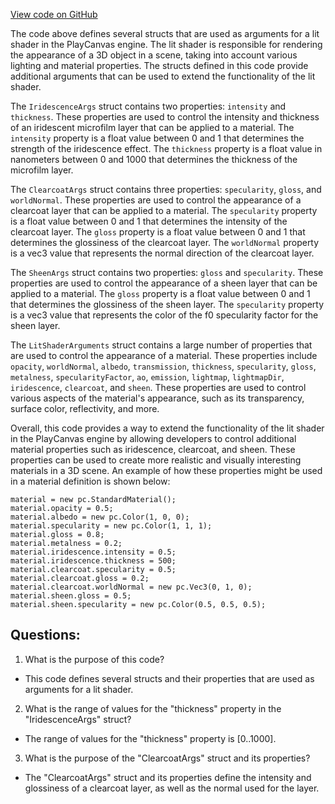 [View code on GitHub](https://github.com/playcanvas/engine/src/scene/shader-lib/chunks/standard/frag/litShaderArgs.js)

The code above defines several structs that are used as arguments for a lit shader in the PlayCanvas engine. The lit shader is responsible for rendering the appearance of a 3D object in a scene, taking into account various lighting and material properties. The structs defined in this code provide additional arguments that can be used to extend the functionality of the lit shader.

The `IridescenceArgs` struct contains two properties: `intensity` and `thickness`. These properties are used to control the intensity and thickness of an iridescent microfilm layer that can be applied to a material. The `intensity` property is a float value between 0 and 1 that determines the strength of the iridescence effect. The `thickness` property is a float value in nanometers between 0 and 1000 that determines the thickness of the microfilm layer.

The `ClearcoatArgs` struct contains three properties: `specularity`, `gloss`, and `worldNormal`. These properties are used to control the appearance of a clearcoat layer that can be applied to a material. The `specularity` property is a float value between 0 and 1 that determines the intensity of the clearcoat layer. The `gloss` property is a float value between 0 and 1 that determines the glossiness of the clearcoat layer. The `worldNormal` property is a vec3 value that represents the normal direction of the clearcoat layer.

The `SheenArgs` struct contains two properties: `gloss` and `specularity`. These properties are used to control the appearance of a sheen layer that can be applied to a material. The `gloss` property is a float value between 0 and 1 that determines the glossiness of the sheen layer. The `specularity` property is a vec3 value that represents the color of the f0 specularity factor for the sheen layer.

The `LitShaderArguments` struct contains a large number of properties that are used to control the appearance of a material. These properties include `opacity`, `worldNormal`, `albedo`, `transmission`, `thickness`, `specularity`, `gloss`, `metalness`, `specularityFactor`, `ao`, `emission`, `lightmap`, `lightmapDir`, `iridescence`, `clearcoat`, and `sheen`. These properties are used to control various aspects of the material's appearance, such as its transparency, surface color, reflectivity, and more.

Overall, this code provides a way to extend the functionality of the lit shader in the PlayCanvas engine by allowing developers to control additional material properties such as iridescence, clearcoat, and sheen. These properties can be used to create more realistic and visually interesting materials in a 3D scene. An example of how these properties might be used in a material definition is shown below:

```
material = new pc.StandardMaterial();
material.opacity = 0.5;
material.albedo = new pc.Color(1, 0, 0);
material.specularity = new pc.Color(1, 1, 1);
material.gloss = 0.8;
material.metalness = 0.2;
material.iridescence.intensity = 0.5;
material.iridescence.thickness = 500;
material.clearcoat.specularity = 0.5;
material.clearcoat.gloss = 0.2;
material.clearcoat.worldNormal = new pc.Vec3(0, 1, 0);
material.sheen.gloss = 0.5;
material.sheen.specularity = new pc.Color(0.5, 0.5, 0.5);
```
## Questions: 
 1. What is the purpose of this code?
- This code defines several structs and their properties that are used as arguments for a lit shader.

2. What is the range of values for the "thickness" property in the "IridescenceArgs" struct?
- The range of values for the "thickness" property is [0..1000].

3. What is the purpose of the "ClearcoatArgs" struct and its properties?
- The "ClearcoatArgs" struct and its properties define the intensity and glossiness of a clearcoat layer, as well as the normal used for the layer.